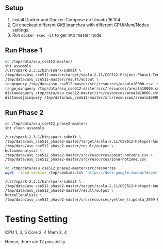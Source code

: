 
## Setup
1. Install Docker and Docker-Compose on Ubuntu 16.104
2. Git checkout different GitB branches with different CPU/Mem/Nodes settings.
3. Run `docker exec -it` to get into master node.

## Run Phase 1

```bash
cd /tmp/data/asu_cse512-master/
sbt assembly
/usr/spark-2.3.1/bin/spark-submit \
/tmp/data/asu_cse512-master/target/scala-2.11/CSE512-Project-Phase1-Template-assembly-0.1.0.jar \
/tmp/data/asu_cse512-master/result/output \
rangequery /tmp/data/asu_cse512-master/src/resources/arealm10000.csv -93.63173,33.0183,-93.359203,33.219456 \
rangejoinquery /tmp/data/asu_cse512-master/src/resources/arealm10000.csv /tmp/data/asu_cse512-master/src/resources/zcta10000.csv \
distancequery /tmp/data/asu_cse512-master/src/resources/arealm10000.csv -88.331492,32.324142 1 \
distancejoinquery /tmp/data/asu_cse512-master/src/resources/arealm10000.csv /tmp/data/asu_cse512-master/src/resources/arealm10000.csv 0.1
```

## Run Phase 2

```bash
cd /tmp/data/asu_cse512_phase2-master/
sbt clean assembly

/usr/spark-2.3.1/bin/spark-submit \
/tmp/data/asu_cse512_phase2-master/target/scala-2.11/CSE512-Hotspot-Analysis-Template-assembly-0.1.0.jar \
/tmp/data/asu_cse512_phase2-master/result/output \
hotzoneanalysis \
/tmp/data/asu_cse512_phase2-master/src/resources/point-hotzone.csv \
/tmp/data/asu_cse512_phase2-master/src/resources/zone-hotzone.csv

cd /tmp/data/asu_cse512_phase2-master/src/resources
wget --load-cookies /tmp/cookies.txt "https://docs.google.com/uc?export=download&confirm=$(wget --quiet --save-cookies /tmp/cookies.txt --keep-session-cookies --no-check-certificate 'https://docs.google.com/uc?export=download&id=1Frq7VM_Cb8G_vaQOJ6F3jR6loVlBPdAS' -O- | sed -rn 's/.*confirm=([0-9A-Za-z_]+).*/\1\n/p')&id=1Frq7VM_Cb8G_vaQOJ6F3jR6loVlBPdAS" -O yellow_tripdata_2009-01_point.csv && rm -rf /tmp/cookies.txt

/usr/spark-2.3.1/bin/spark-submit \
/tmp/data/asu_cse512_phase2-master/target/scala-2.11/CSE512-Hotspot-Analysis-Template-assembly-0.1.0.jar \
/tmp/data/asu_cse512_phase2-master/result/output \
hotcellanalysis \
/tmp/data/asu_cse512_phase2-master/src/resources/yellow_tripdata_2009-01_point.csv

```


# Testing Setting

CPU 1, 3, 5
Core 2, 4
Mem 2, 4

Hence, there ate 12 possibility.
